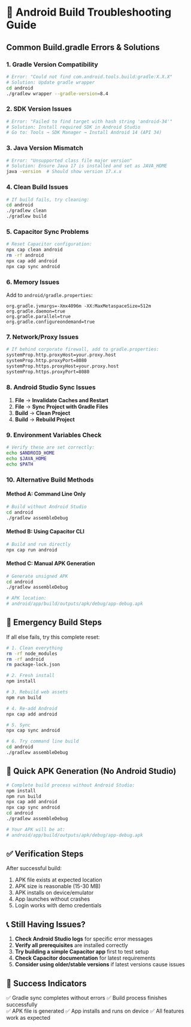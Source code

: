 # 🔧 Android Build Troubleshooting Guide

## Common Build.gradle Errors & Solutions

### 1. **Gradle Version Compatibility**
```bash
# Error: "Could not find com.android.tools.build:gradle:X.X.X"
# Solution: Update gradle wrapper
cd android
./gradlew wrapper --gradle-version=8.4
```

### 2. **SDK Version Issues**
```bash
# Error: "Failed to find target with hash string 'android-34'"
# Solution: Install required SDK in Android Studio
# Go to: Tools → SDK Manager → Install Android 14 (API 34)
```

### 3. **Java Version Mismatch**
```bash
# Error: "Unsupported class file major version"
# Solution: Ensure Java 17 is installed and set as JAVA_HOME
java -version  # Should show version 17.x.x
```

### 4. **Clean Build Issues**
```bash
# If build fails, try cleaning:
cd android
./gradlew clean
./gradlew build
```

### 5. **Capacitor Sync Problems**
```bash
# Reset Capacitor configuration:
npx cap clean android
rm -rf android
npx cap add android
npx cap sync android
```

### 6. **Memory Issues**
Add to `android/gradle.properties`:
```
org.gradle.jvmargs=-Xmx4096m -XX:MaxMetaspaceSize=512m
org.gradle.daemon=true
org.gradle.parallel=true
org.gradle.configureondemand=true
```

### 7. **Network/Proxy Issues**
```bash
# If behind corporate firewall, add to gradle.properties:
systemProp.http.proxyHost=your.proxy.host
systemProp.http.proxyPort=8080
systemProp.https.proxyHost=your.proxy.host
systemProp.https.proxyPort=8080
```

### 8. **Android Studio Sync Issues**
1. **File** → **Invalidate Caches and Restart**
2. **File** → **Sync Project with Gradle Files**
3. **Build** → **Clean Project**
4. **Build** → **Rebuild Project**

### 9. **Environment Variables Check**
```bash
# Verify these are set correctly:
echo $ANDROID_HOME
echo $JAVA_HOME
echo $PATH
```

### 10. **Alternative Build Methods**

#### Method A: Command Line Only
```bash
# Build without Android Studio
cd android
./gradlew assembleDebug
```

#### Method B: Using Capacitor CLI
```bash
# Build and run directly
npx cap run android
```

#### Method C: Manual APK Generation
```bash
# Generate unsigned APK
cd android
./gradlew assembleDebug

# APK location:
# android/app/build/outputs/apk/debug/app-debug.apk
```

## 🚨 Emergency Build Steps

If all else fails, try this complete reset:

```bash
# 1. Clean everything
rm -rf node_modules
rm -rf android
rm package-lock.json

# 2. Fresh install
npm install

# 3. Rebuild web assets
npm run build

# 4. Re-add Android
npx cap add android

# 5. Sync
npx cap sync android

# 6. Try command line build
cd android
./gradlew assembleDebug
```

## 📱 Quick APK Generation (No Android Studio)

```bash
# Complete build process without Android Studio:
npm install
npm run build
npx cap add android
npx cap sync android
cd android
./gradlew assembleDebug

# Your APK will be at:
# android/app/build/outputs/apk/debug/app-debug.apk
```

## ✅ Verification Steps

After successful build:
1. APK file exists at expected location
2. APK size is reasonable (15-30 MB)
3. APK installs on device/emulator
4. App launches without crashes
5. Login works with demo credentials

## 📞 Still Having Issues?

1. **Check Android Studio logs** for specific error messages
2. **Verify all prerequisites** are installed correctly
3. **Try building a simple Capacitor app** first to test setup
4. **Check Capacitor documentation** for latest requirements
5. **Consider using older/stable versions** if latest versions cause issues

## 🎯 Success Indicators

✅ Gradle sync completes without errors
✅ Build process finishes successfully  
✅ APK file is generated
✅ App installs and runs on device
✅ All features work as expected